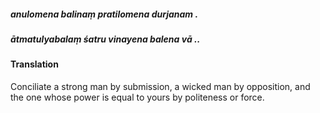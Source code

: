 ##### anulomena balinaṃ pratilomena durjanam .
##### ātmatulyabalaṃ śatru vinayena balena vā ..

#### Translation

Conciliate a strong man by submission, a wicked man by opposition, and the one whose power is equal to yours by politeness or force.